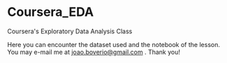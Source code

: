 # Coursera_EDA
Coursera's Exploratory Data Analysis Class

Here you can encounter the dataset used and the notebook of the lesson. You may e-mail me at joao.boverio@gmail.com . Thank you!
